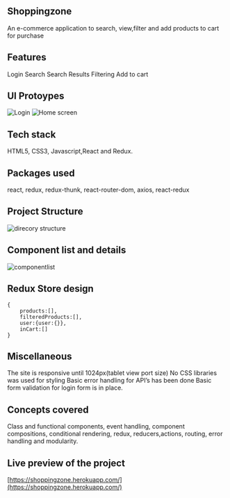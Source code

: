 
## Shoppingzone

An e-commerce application to search, view,filter and add products to cart for purchase

## Features

Login
Search
Search Results
Filtering
Add to cart

## UI Protoypes

![Login](https://user-images.githubusercontent.com/64726338/89813413-45581d00-db5f-11ea-9c13-d8c14b4dce51.png)
![Home screen](https://user-images.githubusercontent.com/64726338/89813428-4db05800-db5f-11ea-8d78-12d5c1ccbfcb.png)

## Tech stack
HTML5, CSS3, Javascript,React and Redux.

## Packages used
react, redux, redux-thunk, react-router-dom, axios, react-redux

## Project Structure
![direcory structure](https://user-images.githubusercontent.com/64726338/89813615-9700a780-db5f-11ea-8ac0-91574fa83819.jpg)

## Component list and details
![componentlist](https://user-images.githubusercontent.com/64726338/89813706-b8fa2a00-db5f-11ea-84d1-4eaf7dd129a2.PNG)

## Redux Store design

```
{
    products:[],
    filteredProducts:[],
    user:{user:{}},
    inCart:[]
}
```

## Miscellaneous

The site is responsive until 1024px(tablet view port size)
No CSS libraries was used for styling
Basic error handling for API’s has been done
Basic form validation for login form is in place.

## Concepts covered
Class and functional components, event handling, component compositions, conditional rendering, redux, reducers,actions, routing, error handling and modularity.

## Live preview of the project
[https://shoppingzone.herokuapp.com/](https://shoppingzone.herokuapp.com/)
